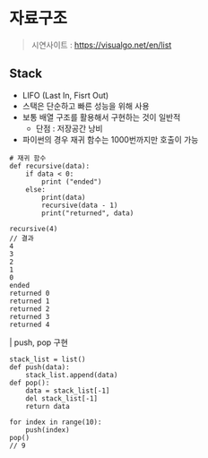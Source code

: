 자료구조
===================================
> 시연사이트 : https://visualgo.net/en/list

## Stack
* LIFO (Last In, Fisrt Out)
* 스택은 단순하고 빠른 성능을 위해 사용
* 보통 배열 구조를 활용해서 구현하는 것이 일반적
  * 단점 : 저장공간 낭비
* 파이썬의 경우 재귀 함수는 1000번까지만 호출이 가능


```
# 재귀 함수
def recursive(data):
    if data < 0:
        print ("ended")
    else:
        print(data)
        recursive(data - 1)
        print("returned", data)
```
```
recursive(4)
// 결과
4
3
2
1
0
ended
returned 0
returned 1
returned 2
returned 3
returned 4
```

| push, pop 구현
```
stack_list = list()
def push(data):
    stack_list.append(data)
def pop():
    data = stack_list[-1]
    del stack_list[-1]
    return data
```
```
for index in range(10):
    push(index)
pop()
// 9
```
